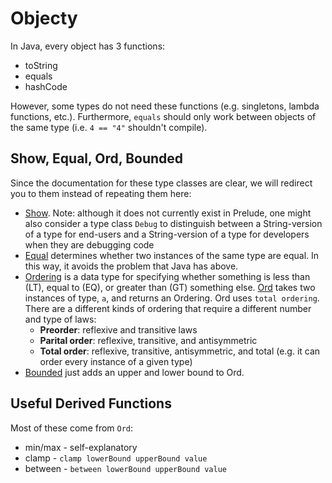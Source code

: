 # Objecty

In Java, every object has 3 functions:
- toString
- equals
- hashCode

However, some types do not need these functions (e.g. singletons, lambda functions, etc.). Furthermore, `equals` should only work between objects of the same type (i.e. `4 == "4"` shouldn't compile).

## Show, Equal, Ord, Bounded

Since the documentation for these type classes are clear, we will redirect you to them instead of repeating them here:
- [Show](https://pursuit.purescript.org/packages/purescript-prelude/4.1.0/docs/Data.Show). Note: although it does not currently exist in Prelude, one might also consider a type class `Debug` to distinguish between a String-version of a type for end-users and a String-version of a type for developers when they are debugging code
- [Equal](https://pursuit.purescript.org/packages/purescript-prelude/4.1.0/docs/Data.Eq) determines whether two instances of the same type are equal. In this way, it avoids the problem that Java has above.
- [Ordering](https://pursuit.purescript.org/packages/purescript-prelude/4.1.0/docs/Data.Ordering) is a data type for specifying whether something is less than (LT), equal to (EQ), or greater than (GT) something else.  [Ord](https://pursuit.purescript.org/packages/purescript-prelude/4.1.0/docs/Data.Ord) takes two instances of type, `a`, and returns an Ordering. Ord uses `total ordering`. There are a different kinds of ordering that require a different number and type of laws:
    - **Preorder**: reflexive and transitive laws
    - **Parital order**: reflexive, transitive, and antisymmetric
    - **Total order**: reflexive, transitive, antisymmetric, and total (e.g. it can order every instance of a given type)
- [Bounded](https://pursuit.purescript.org/packages/purescript-prelude/4.1.0/docs/Data.Bounded) just adds an upper and lower bound to Ord.

## Useful Derived Functions

Most of these come from `Ord`:
- min/max - self-explanatory
- clamp - `clamp lowerBound upperBound value`
- between - `between lowerBound upperBound value`
